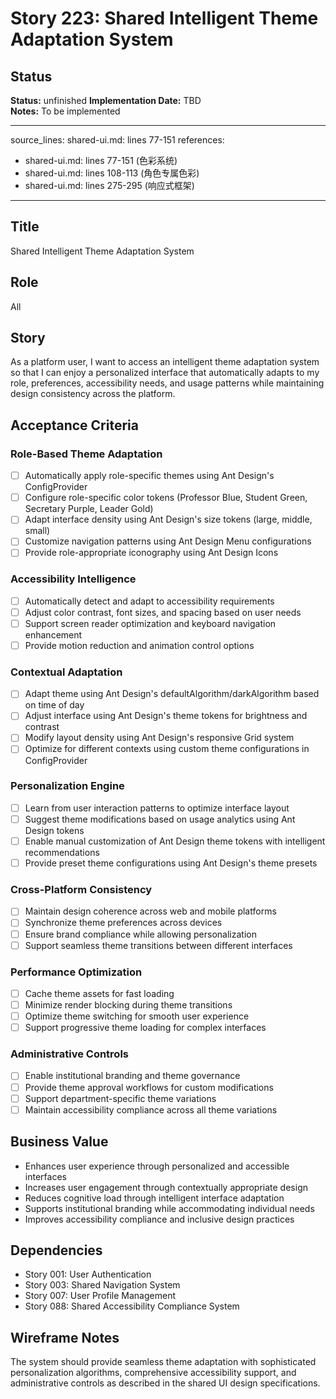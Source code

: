 # Story 223: Shared Intelligent Theme Adaptation System

## Status
**Status:** unfinished
**Implementation Date:** TBD  
**Notes:** To be implemented

---
source_lines: shared-ui.md: lines 77-151
references:
  - shared-ui.md: lines 77-151 (色彩系统)
  - shared-ui.md: lines 108-113 (角色专属色彩)
  - shared-ui.md: lines 275-295 (响应式框架)
---

## Title
Shared Intelligent Theme Adaptation System

## Role
All

## Story
As a platform user, I want to access an intelligent theme adaptation system so that I can enjoy a personalized interface that automatically adapts to my role, preferences, accessibility needs, and usage patterns while maintaining design consistency across the platform.

## Acceptance Criteria

### Role-Based Theme Adaptation
- [ ] Automatically apply role-specific themes using Ant Design's ConfigProvider
- [ ] Configure role-specific color tokens (Professor Blue, Student Green, Secretary Purple, Leader Gold)
- [ ] Adapt interface density using Ant Design's size tokens (large, middle, small)
- [ ] Customize navigation patterns using Ant Design Menu configurations
- [ ] Provide role-appropriate iconography using Ant Design Icons

### Accessibility Intelligence
- [ ] Automatically detect and adapt to accessibility requirements
- [ ] Adjust color contrast, font sizes, and spacing based on user needs
- [ ] Support screen reader optimization and keyboard navigation enhancement
- [ ] Provide motion reduction and animation control options

### Contextual Adaptation
- [ ] Adapt theme using Ant Design's defaultAlgorithm/darkAlgorithm based on time of day
- [ ] Adjust interface using Ant Design's theme tokens for brightness and contrast
- [ ] Modify layout density using Ant Design's responsive Grid system
- [ ] Optimize for different contexts using custom theme configurations in ConfigProvider

### Personalization Engine
- [ ] Learn from user interaction patterns to optimize interface layout
- [ ] Suggest theme modifications based on usage analytics using Ant Design tokens
- [ ] Enable manual customization of Ant Design theme tokens with intelligent recommendations
- [ ] Provide preset theme configurations using Ant Design's theme presets

### Cross-Platform Consistency
- [ ] Maintain design coherence across web and mobile platforms
- [ ] Synchronize theme preferences across devices
- [ ] Ensure brand compliance while allowing personalization
- [ ] Support seamless theme transitions between different interfaces

### Performance Optimization
- [ ] Cache theme assets for fast loading
- [ ] Minimize render blocking during theme transitions
- [ ] Optimize theme switching for smooth user experience
- [ ] Support progressive theme loading for complex interfaces

### Administrative Controls
- [ ] Enable institutional branding and theme governance
- [ ] Provide theme approval workflows for custom modifications
- [ ] Support department-specific theme variations
- [ ] Maintain accessibility compliance across all theme variations

## Business Value
- Enhances user experience through personalized and accessible interfaces
- Increases user engagement through contextually appropriate design
- Reduces cognitive load through intelligent interface adaptation
- Supports institutional branding while accommodating individual needs
- Improves accessibility compliance and inclusive design practices

## Dependencies
- Story 001: User Authentication
- Story 003: Shared Navigation System
- Story 007: User Profile Management
- Story 088: Shared Accessibility Compliance System

## Wireframe Notes
The system should provide seamless theme adaptation with sophisticated personalization algorithms, comprehensive accessibility support, and administrative controls as described in the shared UI design specifications.
